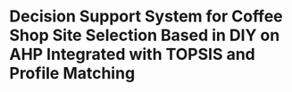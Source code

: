 # Decision Support System for Coffee Shop Site Selection Based in DIY on AHP Integrated with TOPSIS and Profile Matching
